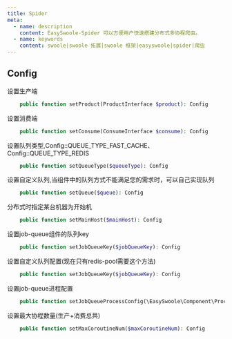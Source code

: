 ```yaml
---
title: Spider
meta:
  - name: description
    content: EasySwoole-Spider 可以方便用户快速搭建分布式多协程爬虫。
  - name: keywords
    content: swoole|swoole 拓展|swoole 框架|easyswoole|spider|爬虫
---
```


## Config

设置生产端
```php
    public function setProduct(ProductInterface $product): Config
```

设置消费端
```php
    public function setConsume(ConsumeInterface $consume): Config
```

设置队列类型,Config::QUEUE_TYPE_FAST_CACHE、Config::QUEUE_TYPE_REDIS
```php
    public function setQueueType($queueType): Config
```

设置自定义队列,当组件中的队列方式不能满足您的需求时，可以自己实现队列
```php
    public function setQueue($queue): Config
```

分布式时指定某台机器为开始机
```php
    public function setMainHost($mainHost): Config
```

设置job-queue组件的队列key

```php
    public function setJobQueueKey($jobQueueKey): Config
```


设置自定义队列配置(现在只有redis-pool需要这个方法)

```php
    public function setJobQueueKey($jobQueueKey): Config
```

设置job-queue进程配置

```php
    public function setJobQueueProcessConfig(\EasySwoole\Component\Process\Config $config) : Config
```

设置最大协程数量(生产+消费总共)

```php
    public function setMaxCoroutineNum($maxCoroutineNum): Config
```